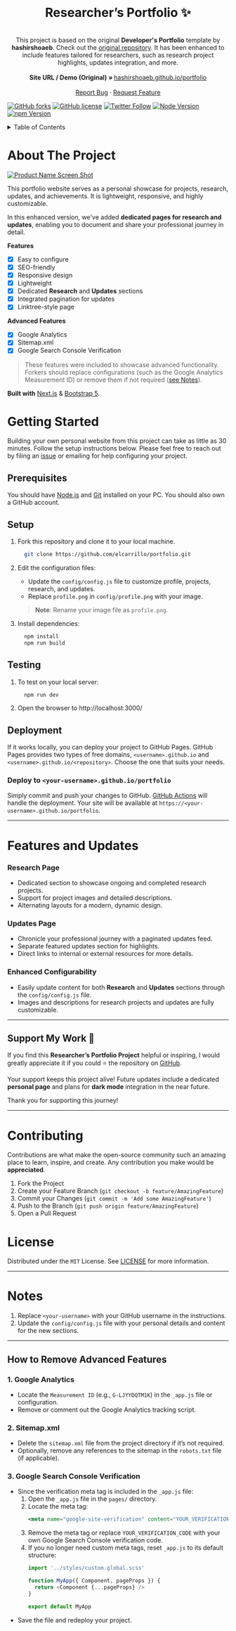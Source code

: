 <!-- PROJECT LOGO -->
<br />
<p align="center">
  <h1 align="center">Researcher’s Portfolio ✨</h1>

  <p align="center">
        <br />
    This project is based on the original <strong>Developer's Portfolio</strong> template by <strong>hashirshoaeb</strong>. 
    Check out the <a href="https://github.com/hashirshoaeb/portfolio" target="_blank">original repository</a>.
    It has been enhanced to include features tailored for researchers, such as research project highlights, updates integration, and more.
    <br /><br />
    <strong>Site URL / Demo (Original) » </strong>
    <a href="https://hashirshoaeb.github.io/portfolio"> hashirshoaeb.github.io/portfolio</a>
    <br />
    <br />
    <a href="https://github.com/hashirshoaeb/portfolio/issues">Report Bug</a>
    ·
    <a href="https://github.com/hashirshoaeb/portfolio/issues">Request Feature</a>
  </p>
</p>

[![GitHub forks](https://img.shields.io/github/forks/hashirshoaeb/portfolio?style=for-the-badge)](https://github.com/hashirshoaeb/portfolio/network)
[![GitHub license](https://img.shields.io/github/license/hashirshoaeb/portfolio?style=for-the-badge)](https://github.com/hashirshoaeb/portfolio/blob/master/LICENSE)
[![Twitter Follow](https://img.shields.io/twitter/follow/hashirshoaeb?color=ffcc66&logo=twitter&logoColor=ffffff&style=for-the-badge)](https://twitter.com/hashirshoaeb)
[![Node Version](https://img.shields.io/static/v1?label=Node&message=16.16.0&color=026e00&style=for-the-badge)](https://nodejs.org)
[![npm Version](https://img.shields.io/static/v1?label=npm&message=8.11.0&color=cb0000&style=for-the-badge)](https://nodejs.org)


<!-- TABLE OF CONTENTS -->
<details>
  <summary>Table of Contents</summary>
  <ol>
    <li>
      <a href="#about-the-project">About The Project</a>
    </li>
    <li>
      <a href="#getting-started">Getting Started</a>
      <ul>
        <li><a href="#prerequisites">Prerequisites</a></li>
        <li><a href="#setup">Setup</a></li>
      </ul>
    </li>
    <li><a href="#features-and-updates">Features and Updates</a></li>
    <li><a href="#support-my-work">Support My Work</a></li>
    <li><a href="#contributing">Contributing</a></li>
    <li><a href="#license">License</a></li>
  </ol>
</details>



<!-- ABOUT THE PROJECT -->
# About The Project

[![Product Name Screen Shot](/READMEdocs/screenshot.gif)](https://example.com)

This portfolio website serves as a personal showcase for projects, research, updates, and achievements. It is lightweight, responsive, and highly customizable.

In this enhanced version, we've added **dedicated pages for research and updates**, enabling you to document and share your professional journey in detail.

**Features**

- [x] Easy to configure
- [x] SEO-friendly
- [x] Responsive design
- [x] Lightweight
- [x] Dedicated **Research** and **Updates** sections
- [x] Integrated pagination for updates
- [x] Linktree-style page

**Advanced Features**
- [x] Google Analytics
- [x] Sitemap.xml
- [x] Google Search Console Verification

> These features were included to showcase advanced functionality. Forkers should replace configurations (such as the Google Analytics Measurement ID) or remove them if not required ([see Notes](#notes)).


**Built with** [Next.js](https://nextjs.org/) & [Bootstrap 5](https://getbootstrap.com).



<!-- GETTING STARTED -->
# Getting Started

Building your own personal website from this project can take as little as 30 minutes. Follow the setup instructions below. Please feel free to reach out by filing an [issue](https://github.com/hashirshoaeb/portfolio/issues) or emailing for help configuring your project.

## Prerequisites

You should have [Node.js](https://nodejs.org/en/) and [Git](https://git-scm.com/downloads) installed on your PC. You should also own a GitHub account.

## Setup

1. Fork this repository and clone it to your local machine.
    ```sh
      git clone https://github.com/elcarrillo/portfolio.git
    ``` 

2. Edit the configuration files:
    - Update the `config/config.js` file to customize profile, projects, research, and updates.
    - Replace `profile.png` in `config/profile.png` with your image. 
    > **Note**: Rename your image file as `profile.png`.

3. Install dependencies:
    ```sh
      npm install
      npm run build
    ```

## Testing

1. To test on your local server:
    ```sh
      npm run dev
    ```

2. Open the browser to http://localhost:3000/

## Deployment

If it works locally, you can deploy your project to GitHub Pages. GitHub Pages provides two types of free domains, `<username>.github.io` and `<username>.github.io/<repository>`. Choose the one that suits your needs.

### Deploy to `<your-username>.github.io/portfolio`

Simply commit and push your changes to GitHub. [GitHub Actions](https://docs.github.com/en/actions/learn-github-actions/introduction-to-github-actions#overview) will handle the deployment. Your site will be available at `https://<your-username>.github.io/portfolio`.

---

<!-- FEATURES AND UPDATES -->
# Features and Updates

### Research Page

- Dedicated section to showcase ongoing and completed research projects.
- Support for project images and detailed descriptions.
- Alternating layouts for a modern, dynamic design.

### Updates Page

- Chronicle your professional journey with a paginated updates feed.
- Separate featured updates section for highlights.
- Direct links to internal or external resources for more details.

### Enhanced Configurability

- Easily update content for both **Research** and **Updates** sections through the `config/config.js` file.
- Images and descriptions for research projects and updates are fully customizable.

---

<!-- SUPPORT MY WORK -->
## Support My Work 🌟

If you find this **Researcher’s Portfolio Project** helpful or inspiring, I would greatly appreciate it if you could ⭐️ the repository on [GitHub](https://github.com/elcarrillo/portfolio). 

Your support keeps this project alive! Future updates include a dedicated **personal page** and plans for **dark mode** integration in the near future. 

Thank you for supporting this journey!

---

<!-- CONTRIBUTING -->
# Contributing

Contributions are what make the open-source community such an amazing place to learn, inspire, and create. Any contribution you make would be **appreciated**.

1. Fork the Project
2. Create your Feature Branch (`git checkout -b feature/AmazingFeature`)
3. Commit your Changes (`git commit -m 'Add some AmazingFeature'`)
4. Push to the Branch (`git push origin feature/AmazingFeature`)
5. Open a Pull Request



<!-- LICENSE -->
# License

Distributed under the `MIT` License. See [LICENSE](https://github.com/hashirshoaeb/portfolio/blob/main/LICENSE) for more information.

---
# Notes

1. Replace `<your-username>` with your GitHub username in the instructions.
2. Update the `config/config.js` file with your personal details and content for the new sections.

---

## **How to Remove Advanced Features**

### 1. Google Analytics
- Locate the `Measurement ID` (e.g., `G-LJYYDQTM1K`) in the `_app.js` file or configuration.
- Remove or comment out the Google Analytics tracking script.

### 2. Sitemap.xml
- Delete the `sitemap.xml` file from the project directory if it’s not required.
- Optionally, remove any references to the sitemap in the `robots.txt` file (if applicable).

### 3. Google Search Console Verification
- Since the verification meta tag is included in the `_app.js` file:
  1. Open the `_app.js` file in the `pages/` directory.
  2. Locate the meta tag:
     ```jsx
     <meta name="google-site-verification" content="YOUR_VERIFICATION_CODE" />
     ```
  3. Remove the meta tag or replace `YOUR_VERIFICATION_CODE` with your own Google Search Console verification code.
  4. If you no longer need custom meta tags, reset `_app.js` to its default structure:
     ```javascript
     import '../styles/custom.global.scss'

     function MyApp({ Component, pageProps }) {
       return <Component {...pageProps} />
     }

     export default MyApp
     ```
- Save the file and redeploy your project.
